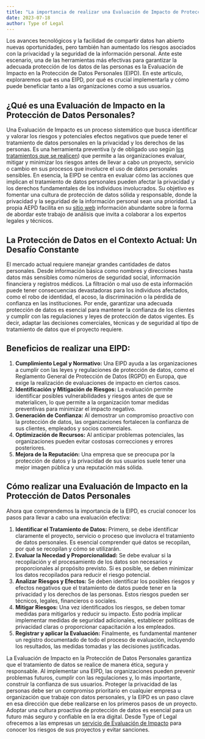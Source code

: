 ```yaml
---
title: "La importancia de realizar una Evaluación de Impacto de Protección de Datos Personales"
date: 2023-07-18
author: Type of Legal
---
```


Los avances tecnológicos y la facilidad de compartir datos han abierto nuevas oportunidades, pero también han aumentado los riesgos asociados con la privacidad y la seguridad de la información personal. Ante este escenario, una de las herramientas más efectivas para garantizar la adecuada protección de los datos de las personas es la Evaluación de Impacto en la Protección de Datos Personales (EIPD). En este artículo, exploraremos qué es una EIPD, por qué es crucial implementarla y cómo puede beneficiar tanto a las organizaciones como a sus usuarios.

**¿Qué es una Evaluación de Impacto en la Protección de Datos Personales?**
---------------------------------------------------------------------------

Una Evaluación de Impacto es un proceso sistemático que busca identificar y valorar los riesgos y potenciales efectos negativos que puede tener el tratamiento de datos personales en la privacidad y los derechos de las personas. Es una herramienta preventiva (y de obligado uso según [los tratamientos que se realicen](https://www.aepd.es/es/documento/listas-dpia-es-35-4.pdf)) que permite a las organizaciones evaluar, mitigar y minimizar los riesgos antes de llevar a cabo un proyecto, servicio o cambio en sus procesos que involucre el uso de datos personales sensibles. En esencia, la EIPD se centra en evaluar cómo las acciones que implican el tratamiento de datos personales pueden afectar la privacidad y los derechos fundamentales de los individuos involucrados. Su objetivo es fomentar una cultura de protección de datos sólida y responsable, donde la privacidad y la seguridad de la información personal sean una prioridad. La propia AEPD facilita en su [sitio web](https://www.aepd.es/es/derechos-y-deberes/cumple-tus-deberes/medidas-de-cumplimiento/evaluaciones-de-impacto) información abundante sobre la forma de abordar este trabajo de análisis que invita a colaborar a los expertos legales y técnicos.

**La Protección de Datos en el Contexto Actual: Un Desafío Constante**
----------------------------------------------------------------------

El mercado actual requiere manejar grandes cantidades de datos personales. Desde información básica como nombres y direcciones hasta datos más sensibles como números de seguridad social, información financiera y registros médicos. La filtración o mal uso de esta información puede tener consecuencias devastadoras para los individuos afectados, como el robo de identidad, el acoso, la discriminación o la pérdida de confianza en las instituciones. Por ende, garantizar una adecuada protección de datos es esencial para mantener la confianza de los clientes y cumplir con las regulaciones y leyes de protección de datos vigentes. Es decir, adaptar las decisiones comerciales, técnicas y de seguridad al tipo de tratamiento de datos que el proyecto requiere.

**Beneficios de realizar una EIPD:**
------------------------------------

1.  **Cumplimiento Legal y Normativo:** Una EIPD ayuda a las organizaciones a cumplir con las leyes y regulaciones de protección de datos, como el Reglamento General de Protección de Datos (RGPD) en Europa, que exige la realización de evaluaciones de impacto en ciertos casos.
2.  **Identificación y Mitigación de Riesgos:** La evaluación permite identificar posibles vulnerabilidades y riesgos antes de que se materialicen, lo que permite a la organización tomar medidas preventivas para minimizar el impacto negativo.
3.  **Generación de Confianza:** Al demostrar un compromiso proactivo con la protección de datos, las organizaciones fortalecen la confianza de sus clientes, empleados y socios comerciales.
4.  **Optimización de Recursos:** Al anticipar problemas potenciales, las organizaciones pueden evitar costosas correcciones y errores posteriores.
5.  **Mejora de la Reputación:** Una empresa que se preocupa por la protección de datos y la privacidad de sus usuarios suele tener una mejor imagen pública y una reputación más sólida.

**Cómo realizar una Evaluación de Impacto en la Protección de Datos Personales**
--------------------------------------------------------------------------------

Ahora que comprendemos la importancia de la EIPD, es crucial conocer los pasos para llevar a cabo una evaluación efectiva:

1.  **Identificar el Tratamiento de Datos:** Primero, se debe identificar claramente el proyecto, servicio o proceso que involucra el tratamiento de datos personales. Es esencial comprender qué datos se recopilan, por qué se recopilan y cómo se utilizarán.
2.  **Evaluar la Necedad y Proporcionalidad:** Se debe evaluar si la recopilación y el procesamiento de los datos son necesarios y proporcionales al propósito previsto. Si es posible, se deben minimizar los datos recopilados para reducir el riesgo potencial.
3.  **Analizar Riesgos y Efectos:** Se deben identificar los posibles riesgos y efectos negativos que el tratamiento de datos puede tener en la privacidad y los derechos de las personas. Estos riesgos pueden ser técnicos, legales, financieros o sociales.
4.  **Mitigar Riesgos:** Una vez identificados los riesgos, se deben tomar medidas para mitigarlos y reducir su impacto. Esto podría implicar implementar medidas de seguridad adicionales, establecer políticas de privacidad claras o proporcionar capacitación a los empleados.
5.  **Registrar y aplicar la Evaluación:** Finalmente, es fundamental mantener un registro documentado de todo el proceso de evaluación, incluyendo los resultados, las medidas tomadas y las decisiones justificadas.

La Evaluación de Impacto en la Protección de Datos Personales garantiza que el tratamiento de datos se realice de manera ética, segura y responsable. Al implementar una EIPD, las organizaciones pueden prevenir problemas futuros, cumplir con las regulaciones y, lo más importante, construir la confianza de sus usuarios. Proteger la privacidad de las personas debe ser un compromiso prioritario en cualquier empresa u organización que trabaje con datos personales, y la EIPD es un paso clave en esa dirección que debe realizarse en los primeros pasos de un proyecto. Adoptar una cultura proactiva de protección de datos es esencial para un futuro más seguro y confiable en la era digital. Desde Type of Legal ofrecemos a las empresas un [servicio de Evaluación de Impacto](https://typeoflegal.com/privacidad-y-proteccion-de-datos/) para conocer los riesgos de sus proyectos y evitar sanciones.
